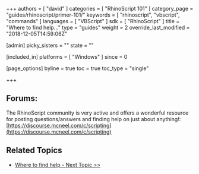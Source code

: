 +++
authors = [ "david" ]
categories = [ "RhinoScript 101" ]
category_page = "guides/rhinoscript/primer-101/"
keywords = [ "rhinoscript", "vbscript", "commands" ]
languages = [ "VBScript" ]
sdk = [ "RhinoScript" ]
title = "Where to find help..."
type = "guides"
weight = 2
override_last_modified = "2018-12-05T14:59:06Z"

[admin]
picky_sisters = ""
state = ""

[included_in]
platforms = [ "Windows" ]
since = 0

[page_options]
byline = true
toc = true
toc_type = "single"

+++

## Forums:

The RhinoScript community is very active and offers a wonderful resource for posting questions/answers and finding help on just about anything!:
[https://discourse.mcneel.com/c/scripting](https://discourse.mcneel.com/c/scripting)



## Related Topics

- [Where to find help - Next Topic >>](/guides/rhinoscript/primer-101/1-whats-it-all-about/)
